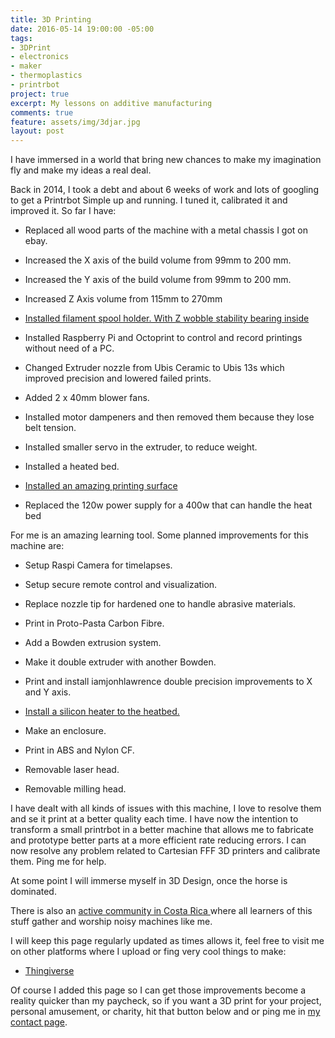```yaml
---
title: 3D Printing
date: 2016-05-14 19:00:00 -05:00
tags:
- 3DPrint
- electronics
- maker
- thermoplastics
- printrbot
project: true
excerpt: My lessons on additive manufacturing
comments: true
feature: assets/img/3djar.jpg
layout: post
---
```


I have immersed in a world that bring new chances to make my imagination fly and make my ideas a real deal.

Back in 2014, I took a debt and about 6 weeks of work and lots of googling to get a Printrbot Simple up and running.
I tuned it, calibrated it and improved it.
So far I have:

* Replaced all wood parts of the machine with a metal chassis I got on ebay.

* Increased the X axis of the build volume from 99mm to 200 mm.

* Increased the Y axis of the build volume from 99mm to 200 mm.

* Increased Z Axis volume from 115mm to 270mm

* [Installed filament spool holder. With Z wobble stability bearing inside](https://www.thingiverse.com/thing:3241273)

* Installed Raspberry Pi and Octoprint to control and record printings without need of a PC.

* Changed Extruder nozzle from Ubis Ceramic to Ubis 13s which improved precision and lowered failed prints.

* Added 2 x 40mm blower fans.

* Installed motor dampeners and then removed them  because they lose belt tension.

* Installed smaller servo in the extruder, to reduce weight.

* Installed a heated bed.

* [Installed an amazing printing surface](https://www.filafarm.de/collections/druckbetten/products/druckplatte-fur-abs-und-pla)

* Replaced the 120w power supply for a 400w that can handle the heat bed

For me is an amazing learning tool. Some planned improvements for this machine are:

* Setup Raspi Camera for timelapses.

* Setup secure remote control and visualization.

* Replace nozzle tip for hardened one to handle abrasive materials.

* Print in Proto-Pasta Carbon Fibre.

* Add a Bowden extrusion system.

* Make it double extruder with another Bowden.

* Print and install  iamjonhlawrence double precision improvements to X and Y axis.

* [Install a silicon heater to the heatbed.
  ](https://www.thingiverse.com/thing:2740160)

* Make an enclosure.

* Print in ABS and Nylon CF.

* Removable laser head.

* Removable milling head.

I have dealt with all kinds of issues with this machine, I love to resolve them and se it print at a better quality each time.
I have now the intention to transform a small printrbot in a better machine that allows me to fabricate and prototype better parts at a more efficient rate reducing errors.
I can now resolve any problem related to Cartesian FFF 3D printers and calibrate them. Ping me for help.

At some point I will immerse myself in 3D Design, once the horse is dominated.

There is also an [active community in Costa Rica ](https://www.facebook.com/groups/649106395172543/)where all learners of this stuff gather and worship noisy machines like me.

I will keep this page regularly updated as times allows it, feel free to visit me on other platforms where I upload or fing very cool things to make:

* [Thingiverse](https://www.thingiverse.com/Padillla)

Of course I added this page so I can get those improvements become a reality quicker than my paycheck, so if you want a 3D print for your project, personal amusement, or charity, hit that button below and or ping me in [my contact page](%7B%7Bsite.baseurl%7D%7D/contact).
